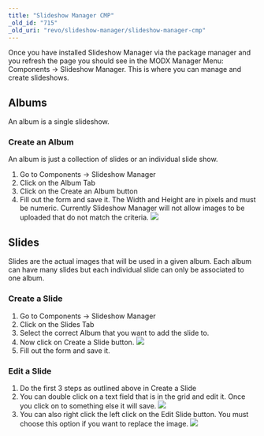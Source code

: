 ```yaml
---
title: "Slideshow Manager CMP"
_old_id: "715"
_old_uri: "revo/slideshow-manager/slideshow-manager-cmp"
---
```


Once you have installed Slideshow Manager via the package manager and you refresh the page you should see in the MODX Manager Menu: Components -> Slideshow Manager. This is where you can manage and create slideshows.

## Albums

An album is a single slideshow.

### Create an Album

An album is just a collection of slides or an individual slide show.

1. Go to Components -> Slideshow Manager
2. Click on the Album Tab
3. Click on the Create an Album button
4. Fill out the form and save it. The Width and Height are in pixels and must be numeric. Currently Slideshow Manager will not allow images to be uploaded that do not match the criteria.
  ![](/download/attachments/37683273/add-album.png?version=1&modificationDate=1325706095000)

## Slides

Slides are the actual images that will be used in a given album. Each album can have many slides but each individual slide can only be associated to one album.

### Create a Slide

1. Go to Components -> Slideshow Manager
2. Click on the Slides Tab
3. Select the correct Album that you want to add the slide to.
4. Now click on Create a Slide button.
  ![](/download/attachments/37683273/add-slide.png?version=1&modificationDate=1325706096000)
5. Fill out the form and save it.

### Edit a Slide

1. Do the first 3 steps as outlined above in Create a Slide
2. You can double click on a text field that is in the grid and edit it. Once you click on to something else it will save.
  ![](/download/attachments/37683273/edit-slide.png?version=1&modificationDate=1325706096000)
3. You can also right click the left click on the Edit Slide button. You must choose this option if you want to replace the image.
  ![](/download/attachments/37683273/update-slide.png?version=1&modificationDate=1325706096000)
